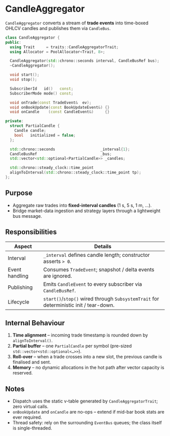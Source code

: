 # CandleAggregator

`CandleAggregator` converts a stream of **trade events** into time-boxed OHLCV candles and publishes them via `CandleBus`.

~~~cpp
class CandleAggregator {
public:
  using Trait     = traits::CandleAggregatorTrait;
  using Allocator = PoolAllocator<Trait, 8>;

  CandleAggregator(std::chrono::seconds interval, CandleBusRef bus);
  ~CandleAggregator();

  void start();
  void stop();

  SubscriberId   id()   const;
  SubscriberMode mode() const;

  void onTrade(const TradeEvent&  ev);
  void onBookUpdate(const BookUpdateEvent&) {}
  void onCandle    (const CandleEvent&)     {}

private:
  struct PartialCandle {
    Candle candle;
    bool   initialized = false;
  };

  std::chrono::seconds                    _interval{1};
  CandleBusRef                            _bus;
  std::vector<std::optional<PartialCandle>> _candles;

  std::chrono::steady_clock::time_point
  alignToInterval(std::chrono::steady_clock::time_point tp);
};
~~~

## Purpose
* Aggregate raw trades into **fixed-interval candles** (1 s, 5 s, 1 m, …).  
* Bridge market-data ingestion and strategy layers through a lightweight bus message.

## Responsibilities

| Aspect          | Details                                                                          |
|-----------------|----------------------------------------------------------------------------------|
| Interval        | `_interval` defines candle length; constructor asserts `> 0`.                    |
| Event handling  | Consumes `TradeEvent`; snapshot / delta events are ignored.                      |
| Publishing      | Emits `CandleEvent` to every subscriber via `CandleBusRef`.                      |
| Lifecycle       | `start()`/`stop()` wired through `SubsystemTrait` for deterministic init / tear-down. |

## Internal Behaviour
1. **Time alignment** – incoming trade timestamp is rounded down by `alignToInterval()`.  
2. **Partial buffer** – one `PartialCandle` per symbol (pre-sized `std::vector<std::optional<…>>`).  
3. **Roll-over** – when a trade crosses into a new slot, the previous candle is finalised and sent.  
4. **Memory** – no dynamic allocations in the hot path after vector capacity is reserved.

## Notes
* Dispatch uses the static v-table generated by `CandleAggregatorTrait`; zero virtual calls.  
* `onBookUpdate` and `onCandle` are no-ops – extend if mid-bar book stats are ever required.  
* Thread safety: rely on the surrounding `EventBus` queues; the class itself is single-threaded.
